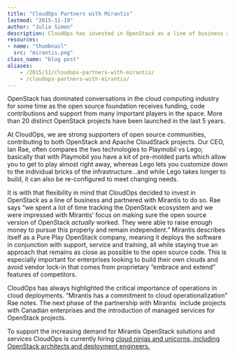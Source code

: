 ```yaml
---
title: "CloudOps Partners with Mirantis"
lastmod: "2015-11-19"
author: "Julia Simon"
description: CloudOps has invested in OpenStack as a line of business and partnered with Mirantis to do so.
resources:
- name: "thumbnail"
  src: "mirantis.png"
class_name: "blog post"
aliases:
    - /2015/11/cloudops-partners-with-mirantis/
    - /cloudops-partners-with-mirantis/
---
```


<p><span style="font-weight: 400;">OpenStack has dominated conversations in the cloud computing industry for some time as the open source foundation receives funding, code contributions and support from many important players in the space. More than 20 distinct OpenStack projects have been launched in the last 5 years. </span></p>

<p><span style="font-weight: 400;">At CloudOps, we are strong supporters of open source communities, contributing to both OpenStack and Apache CloudStack projects. Our CEO, Ian Rae, often compares the two technologies to Playmobil vs Lego; basically that with Playmobil you have a kit of pre-molded parts which allow you to get to play almost right away, whereas Lego lets you customize down to the individual bricks of the infrastructure…and while Lego takes longer to build, it can also be re-configured to meet changing needs.</span></p>

<p><span style="font-weight: 400;">It is with that flexibility in mind that CloudOps decided to invest in OpenStack as a line of business and partnered with Mirantis to do so. Rae says “we spent a lot of time tracking the OpenStack ecosystem and we were impressed with Mirantis’ focus on making sure the open source version of OpenStack </span><i><span style="font-weight: 400;">actually</span></i><span style="font-weight: 400;"> worked. They were able to raise enough money to pursue this properly and remain independent.” Mirantis describes itself as a Pure Play OpenStack company, meaning it deploys the software in conjunction with support, service and training, all while staying true an approach that remains as close as possible to the open source code. This is especially important for enterprises looking to build their own clouds and avoid vendor lock-in that comes from proprietary “embrace and extend” features of competitors.</span></p>

<p><span style="font-weight: 400;">CloudOps has always highlighted the critical importance of operations in cloud deployments. “Mirantis has a commitment to cloud operationalization” Rae notes. The next phase of the partnership with Mirantis &nbsp;include projects with Canadian enterprises and the introduction of managed services for OpenStack projects. </span></p>

<p><span style="font-weight: 400;">To support the increasing demand for Mirantis OpenStack solutions and services CloudOps is currently hiring </span><a href="http://cloudops.mytribehr.com/careers"><span style="font-weight: 400;">cloud ninjas and unicorns, including OpenStack architects and deployment engineers.</span></a><span style="font-weight: 400;"> &nbsp;</span></p>